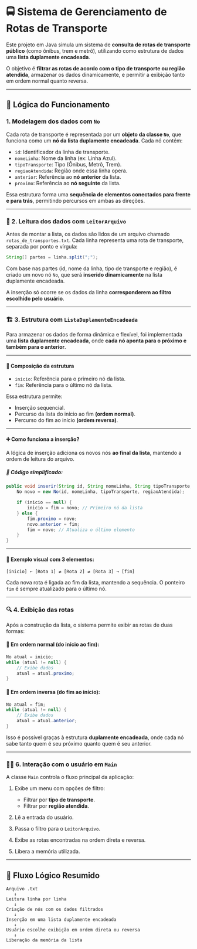 # 🚍 Sistema de Gerenciamento de Rotas de Transporte

Este projeto em Java simula um sistema de **consulta de rotas de transporte público** (como ônibus, trem e metrô), utilizando como estrutura de dados uma **lista duplamente encadeada**.

O objetivo é **filtrar as rotas de acordo com o tipo de transporte ou região atendida**, armazenar os dados dinamicamente, e permitir a exibição tanto em ordem normal quanto reversa.

---

## 🧠 Lógica do Funcionamento

### 1. **Modelagem dos dados com `No`**

Cada rota de transporte é representada por um **objeto da classe `No`**, que funciona como um **nó da lista duplamente encadeada**. Cada nó contém:

- `id`: Identificador da linha de transporte.
- `nomeLinha`: Nome da linha (ex: Linha Azul).
- `tipoTransporte`: Tipo (Ônibus, Metrô, Trem).
- `regiaoAtendida`: Região onde essa linha opera.
- `anterior`: Referência ao **nó anterior** da lista.
- `proximo`: Referência ao **nó seguinte** da lista.

Essa estrutura forma uma **sequência de elementos conectados para frente e para trás**, permitindo percursos em ambas as direções.

---

### 📄 2. Leitura dos dados com `LeitorArquivo`

Antes de montar a lista, os dados são lidos de um arquivo chamado `rotas_de_transportes.txt`. Cada linha representa uma rota de transporte, separada por ponto e vírgula:

```java
String[] partes = linha.split(";");
```

Com base nas partes (id, nome da linha, tipo de transporte e região), é criado um novo nó `No`, que será **inserido dinamicamente** na lista duplamente encadeada.

A inserção só ocorre se os dados da linha **corresponderem ao filtro escolhido pelo usuário**.

---

### 🏗️ 3. Estrutura com `ListaDuplamenteEncadeada`

Para armazenar os dados de forma dinâmica e flexível, foi implementada uma **lista duplamente encadeada**, onde **cada nó aponta para o próximo e também para o anterior**.

---

#### 🧱 Composição da estrutura

- `inicio`: Referência para o primeiro nó da lista.
- `fim`: Referência para o último nó da lista.

Essa estrutura permite:

- Inserção sequencial.
- Percurso da lista do início ao fim **(ordem normal)**.
- Percurso do fim ao início **(ordem reversa)**.

---

#### ➕ Como funciona a inserção?

A lógica de inserção adiciona os novos nós **ao final da lista**, mantendo a ordem de leitura do arquivo.

##### 🧠 Código simplificado:

```java
public void inserir(String id, String nomeLinha, String tipoTransporte, String regiaoAtendida) {
    No novo = new No(id, nomeLinha, tipoTransporte, regiaoAtendida);

    if (inicio == null) {
        inicio = fim = novo; // Primeiro nó da lista
    } else {
        fim.proximo = novo;
        novo.anterior = fim;
        fim = novo; // Atualiza o último elemento
    }
}
```

---

#### 🔄 Exemplo visual com 3 elementos:

```text
[inicio] ← [Rota 1] ⇄ [Rota 2] ⇄ [Rota 3] → [fim]
```

Cada nova rota é ligada ao fim da lista, mantendo a sequência. O ponteiro `fim` é sempre atualizado para o último nó.

---

### 🔍 4. Exibição das rotas

Após a construção da lista, o sistema permite exibir as rotas de duas formas:

#### 🔸 Em ordem normal (do início ao fim):

```java
No atual = inicio;
while (atual != null) {
    // Exibe dados
    atual = atual.proximo;
}
```

#### 🔹 Em ordem inversa (do fim ao início):

```java
No atual = fim;
while (atual != null) {
    // Exibe dados
    atual = atual.anterior;
}
```

Isso é possível graças à estrutura **duplamente encadeada**, onde cada nó sabe tanto quem é seu próximo quanto quem é seu anterior.

---

### 🧑‍💻 6. Interação com o usuário em `Main`

A classe `Main` controla o fluxo principal da aplicação:

1. Exibe um menu com opções de filtro:
   - Filtrar por **tipo de transporte**.
   - Filtrar por **região atendida**.

2. Lê a entrada do usuário.
3. Passa o filtro para o `LeitorArquivo`.
4. Exibe as rotas encontradas na ordem direta e reversa.
5. Libera a memória utilizada.

---

## 🔄 Fluxo Lógico Resumido

```text
Arquivo .txt
   ↓
Leitura linha por linha
   ↓
Criação de nós com os dados filtrados
   ↓
Inserção em uma lista duplamente encadeada
   ↓
Usuário escolhe exibição em ordem direta ou reversa
   ↓
Liberação da memória da lista
```
